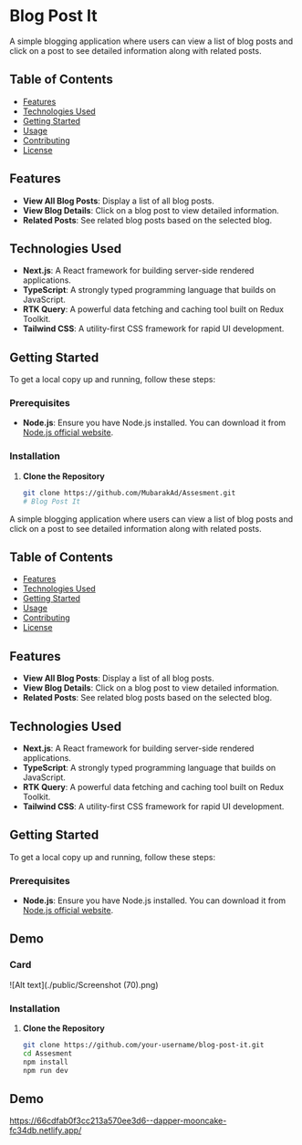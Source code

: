 # Blog Post It

A simple blogging application where users can view a list of blog posts and click on a post to see detailed information along with related posts.

## Table of Contents
- [Features](#features)
- [Technologies Used](#technologies-used)
- [Getting Started](#getting-started)
- [Usage](#usage)
- [Contributing](#contributing)
- [License](#license)

## Features
- **View All Blog Posts**: Display a list of all blog posts.
- **View Blog Details**: Click on a blog post to view detailed information.
- **Related Posts**: See related blog posts based on the selected blog.

## Technologies Used
- **Next.js**: A React framework for building server-side rendered applications.
- **TypeScript**: A strongly typed programming language that builds on JavaScript.
- **RTK Query**: A powerful data fetching and caching tool built on Redux Toolkit.
- **Tailwind CSS**: A utility-first CSS framework for rapid UI development.

## Getting Started

To get a local copy up and running, follow these steps:

### Prerequisites

- **Node.js**: Ensure you have Node.js installed. You can download it from [Node.js official website](https://nodejs.org/).

### Installation

1. **Clone the Repository**
   ```bash
   git clone https://github.com/MubarakAd/Assesment.git
   # Blog Post It

A simple blogging application where users can view a list of blog posts and click on a post to see detailed information along with related posts.

## Table of Contents
- [Features](#features)
- [Technologies Used](#technologies-used)
- [Getting Started](#getting-started)
- [Usage](#usage)
- [Contributing](#contributing)
- [License](#license)

## Features
- **View All Blog Posts**: Display a list of all blog posts.
- **View Blog Details**: Click on a blog post to view detailed information.
- **Related Posts**: See related blog posts based on the selected blog.

## Technologies Used
- **Next.js**: A React framework for building server-side rendered applications.
- **TypeScript**: A strongly typed programming language that builds on JavaScript.
- **RTK Query**: A powerful data fetching and caching tool built on Redux Toolkit.
- **Tailwind CSS**: A utility-first CSS framework for rapid UI development.

## Getting Started

To get a local copy up and running, follow these steps:

### Prerequisites

- **Node.js**: Ensure you have Node.js installed. You can download it from [Node.js official website](https://nodejs.org/).
## Demo
### Card
![Alt text](./public/Screenshot (70).png)

### Installation

1. **Clone the Repository**
   ```bash
   git clone https://github.com/your-username/blog-post-it.git
   cd Assesment
   npm install
   npm run dev
## Demo
https://66cdfab0f3cc213a570ee3d6--dapper-mooncake-fc34db.netlify.app/

